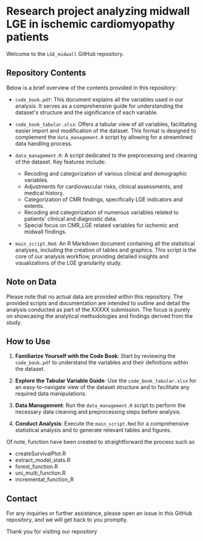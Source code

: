 # Research project analyzing midwall LGE in ischemic cardiomyopathy patients


Welcome to the `LGE_midwall` GitHub repository. 

## Repository Contents

Below is a brief overview of the contents provided in this repository:

- `code_book.pdf`: This document explains all the variables used in our analysis. It serves as a comprehensive guide for understanding the dataset's structure and the significance of each variable.

- `code_book_tabular.xlsx`: Offers a tabular view of all variables, facilitating easier import and modification of the dataset. This format is designed to complement the `data_management.R` script by allowing for a streamlined data handling process.

- `data_management.R`: A script dedicated to the preprocessing and cleaning of the dataset. Key features include:
  - Recoding and categorization of various clinical and demographic variables.
  - Adjustments for cardiovascular risks, clinical assessments, and medical history.
  - Categorization of CMR findings, specifically LGE indicators and extents.
  - Recoding and categorization of numerous variables related to patients' clinical and diagnostic data.
  - Special focus on CMR_LGE related variables for ischemic and midwall findings.

- `main_script.Rmd`: An R Markdown document containing all the statistical analyses, including the creation of tables and graphics. This script is the core of our analysis workflow, providing detailed insights and visualizations of the LGE granularity study. 

## Note on Data

Please note that no actual data are provided within this repository. The provided scripts and documentation are intended to outline and detail the analysis conducted as part of the XXXXX submission. The focus is purely on showcasing the analytical methodologies and findings derived from the study.

## How to Use

1. **Familiarize Yourself with the Code Book**: Start by reviewing the `code_book.pdf` to understand the variables and their definitions within the dataset.

2. **Explore the Tabular Variable Guide**: Use the `code_book_tabular.xlsx` for an easy-to-navigate view of the dataset structure and to facilitate any required data manipulations.

3. **Data Management**: Run the `data_management.R` script to perform the necessary data cleaning and preprocessing steps before analysis.

4. **Conduct Analysis**: Execute the `main_script.Rmd` for a comprehensive statistical analysis and to generate relevant tables and figures.

Of note, function have been created to straightforward the process such as 
* createSurvivalPlot.R
* extract_model_stats.R
* forest_function.R
* uni_multi_function.R
* incremental_function_R


## Contact

For any inquiries or further assistance, please open an issue in this GitHub repository, and we will get back to you promptly.

Thank you for visiting our repository

